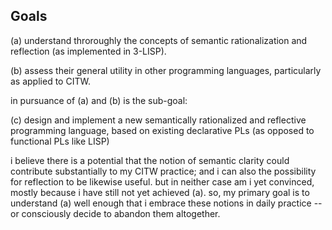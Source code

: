 
Goals
-----

(a) understand throroughly the concepts of semantic rationalization
    and reflection (as implemented in 3-LISP).

(b) assess their general utility in other programming languages,
    particularly as applied to CITW.

in pursuance of (a) and (b) is the sub-goal:

(c) design and implement a new semantically rationalized and
    reflective programming language, based on existing declarative
    PLs (as opposed to functional PLs like LISP)

i believe there is a potential that the notion of semantic clarity
could contribute substantially to my CITW practice; and i can also the
possibility for reflection to be likewise useful. but in neither case
am i yet convinced, mostly because i have still not yet achieved (a).
so, my primary goal is to understand (a) well enough that i embrace
these notions in daily practice -- or consciously decide to abandon
them altogether.
